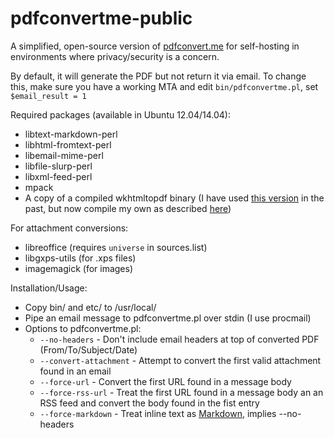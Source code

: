 pdfconvertme-public
===================

A simplified, open-source version of [pdfconvert.me](http://pdfconvert.me)
for self-hosting in environments where privacy/security is a concern.

By default, it will generate the PDF but not return it via email.
To change this, make sure you have a working MTA and edit
`bin/pdfconvertme.pl`, set `$email_result = 1`

Required packages (available in Ubuntu 12.04/14.04):
- libtext-markdown-perl
- libhtml-fromtext-perl
- libemail-mime-perl
- libfile-slurp-perl
- libxml-feed-perl
- mpack
- A copy of a compiled wkhtmltopdf binary (I have used [this version](https://code.google.com/p/wkhtmltopdf/downloads/detail?name=wkhtmltopdf-0.10.0_rc2-static-amd64.tar.bz2&can=2&q=) in the
past, but now compile my own as described
[here](https://github.com/wkhtmltopdf/wkhtmltopdf/blob/master/INSTALL.md))

For attachment conversions:
- libreoffice (requires `universe` in sources.list)
- libgxps-utils (for .xps files)
- imagemagick (for images)

Installation/Usage:
- Copy bin/ and etc/ to /usr/local/
- Pipe an email message to pdfconvertme.pl over stdin (I use procmail)
- Options to pdfconvertme.pl:
  - `--no-headers` - Don't include email headers at top of converted PDF (From/To/Subject/Date)
  - `--convert-attachment` - Attempt to convert the first valid attachment found in an email
  - `--force-url` - Convert the first URL found in a message body
  - `--force-rss-url` - Treat the first URL found in a message body an an RSS feed and convert the body found in the fist entry
  - `--force-markdown` - Treat inline text as [Markdown](http://daringfireball.net/projects/markdown/syntax), implies --no-headers
